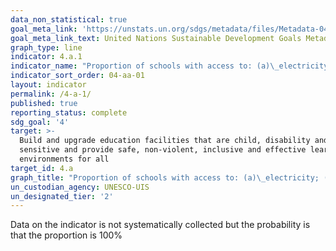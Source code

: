 ```yaml
---
data_non_statistical: true
goal_meta_link: 'https://unstats.un.org/sdgs/metadata/files/Metadata-04-0A-01.pdf'
goal_meta_link_text: United Nations Sustainable Development Goals Metadata (pdf 210kB)
graph_type: line
indicator: 4.a.1
indicator_name: "Proportion of schools with access to: (a)\_electricity; (b) the Internet for pedagogical purposes; (c) computers for pedagogical purposes; (d)\_adapted infrastructure and materials for students with disabilities; (e) basic drinking water; (f) single-sex basic sanitation facilities; and (g) basic handwashing facilities (as per the WASH indicator definitions)"
indicator_sort_order: 04-aa-01
layout: indicator
permalink: /4-a-1/
published: true
reporting_status: complete
sdg_goal: '4'
target: >-
  Build and upgrade education facilities that are child, disability and gender
  sensitive and provide safe, non-violent, inclusive and effective learning
  environments for all
target_id: 4.a
graph_title: "Proportion of schools with access to: (a)\_electricity; (b) the Internet for pedagogical purposes; (c) computers for pedagogical purposes; (d)\_adapted infrastructure and materials for students with disabilities; (e) basic drinking water; (f) single-sex basic sanitation facilities; and (g) basic handwashing facilities (as per the WASH indicator definitions)"
un_custodian_agency: UNESCO-UIS
un_designated_tier: '2'
---
```


Data on the indicator is not systematically collected but the probability is that the proportion is 100%
